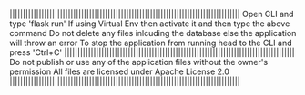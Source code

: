 |||||||||||||||||||||||||||||||||||||||||||||||||||||||||||||||||||||||||||||||||||||||
Open CLI and type 'flask run'
If using Virtual Env then activate it and then type the above command 
Do not delete any files inlcuding the database else the application will throw an error
To stop the application from running head to the CLI and press 'Ctrl+C'
|||||||||||||||||||||||||||||||||||||||||||||||||||||||||||||||||||||||||||||||||||||||
Do not publish or use any of the application files without the owner's permission
All files are licensed under Apache License 2.0
|||||||||||||||||||||||||||||||||||||||||||||||||||||||||||||||||||||||||||||||||||||||

